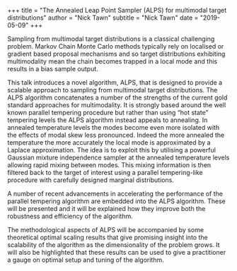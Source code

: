+++
title = "The Annealed Leap Point Sampler (ALPS) for multimodal target distributions"
author = "Nick Tawn"
subtitle = "Nick Tawn"
date = "2019-05-09"
+++

Sampling from multimodal target distributions is a classical challenging problem. Markov Chain Monte Carlo methods typically rely on localised or gradient based proposal mechanisms and so target distributions exhibiting multimodality mean the chain becomes trapped in a local mode and this results in a bias sample output.

This talk introduces a novel algorithm, ALPS, that is designed to provide a scalable approach to sampling from multimodal target distributions. The ALPS algorithm concatenates a number of the strengths of the current gold standard approaches for multimodality. It is strongly based around the well known parallel tempering procedure but rather than using “hot state” tempering levels the ALPS
algorithm instead appeals to annealing. In annealed temperature levels the modes become even more isolated with the effects of modal skew less pronounced. Indeed the more annealed the temperature the more accurately the local mode is approximated by a Laplace approximation. The idea is to exploit this by utilising a powerful Gaussian mixture independence sampler at the annealed temperature levels allowing rapid mixing between modes. This mixing information is then filtered back to the target of interest using a parallel tempering-like procedure with carefully designed marginal distributions.

 A number of recent advancements in accelerating the performance of the parallel tempering algorithm are embedded into the ALPS algorithm. These will be presented and it will be explained how they improve both the robustness and efficiency of the algorithm.

 The methodological aspects of ALPS will be accompanied by some theoretical optimal scaling results that give promising insight into the scalability of the algorithm as the dimensionality of the problem grows. It will also be highlighted that these results can be used to give a practitioner a gauge on optimal setup and tuning of the algorithm.